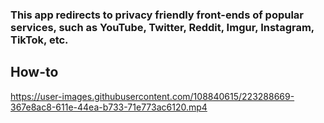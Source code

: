 ### This app redirects to privacy friendly front-ends of popular services, such as YouTube, Twitter, Reddit, Imgur, Instagram, TikTok, etc. 

## How-to
https://user-images.githubusercontent.com/108840615/223288669-367e8ac8-611e-44ea-b733-71e773ac6120.mp4
